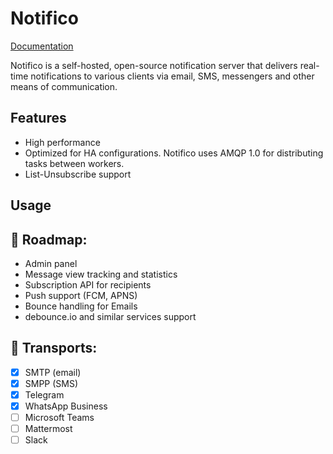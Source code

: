 # Notifico

[Documentation](https://notifico.tech)

Notifico is a self-hosted, open-source notification server that delivers real-time notifications
to various clients via email, SMS, messengers and other means of communication.

## Features

- High performance
- Optimized for HA configurations. Notifico uses AMQP 1.0 for distributing tasks between workers.
- List-Unsubscribe support

## Usage

## 🎯 Roadmap:

- Admin panel
- Message view tracking and statistics
- Subscription API for recipients
- Push support (FCM, APNS)
- Bounce handling for Emails
- debounce.io and similar services support

## 🚆 Transports:

- [x] SMTP (email)
- [x] SMPP (SMS)
- [x] Telegram
- [x] WhatsApp Business
- [ ] Microsoft Teams
- [ ] Mattermost
- [ ] Slack
